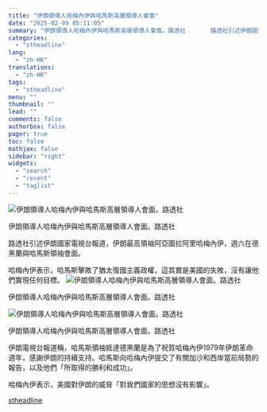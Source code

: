 ```yaml
---
title: "伊朗領導人哈梅內伊與哈馬斯高層領導人會面"
date: "2025-02-09 05:11:05"
summary: "伊朗領導人哈梅內伊與哈馬斯高層領導人會面。路透社       路透社引述伊朗國家電視台報道，..."
categories:
  - "stheadline"
lang:
  - "zh-HK"
translations:
  - "zh-HK"
tags:
  - "stheadline"
menu: ""
thumbnail: ""
lead: ""
comments: false
authorbox: false
pager: true
toc: false
mathjax: false
sidebar: "right"
widgets:
  - "search"
  - "recent"
  - "taglist"
---
```


![伊朗領導人哈梅內伊與哈馬斯高層領導人會面。路透社](https://image.stheadline.com/f/680p0/0x0/100/none/677120300c4a23e65c58f72d0c84f0e9/stheadline/inewsmedia/20250209/_2025020905054625399.jpg)

伊朗領導人哈梅內伊與哈馬斯高層領導人會面。路透社




路透社引述伊朗國家電視台報道，伊朗最高領袖阿亞圖拉阿里哈梅內伊，週六在德黑蘭與哈馬斯領袖會面。

哈梅內伊表示，哈馬斯擊敗了猶太復國主義政權，這其實是美國的失敗，沒有讓他們實現任何目標。
 ![伊朗領導人哈梅內伊與哈馬斯高層領導人會面。路透社](https://image.hkhl.hk/f/1024p0/0x0/100/none/186c2ca924b9436500e7034a118df355/2025-02/2025-02-08T103109Z_1620523939_RC2AQCA01EXX_RTRMADP_3_ISRAEL-PALESTINIANS-HAMAS-IRAN.JPG)


伊朗領導人哈梅內伊與哈馬斯高層領導人會面。路透社



 ![伊朗領導人哈梅內伊與哈馬斯高層領導人會面。路透社](https://image.hkhl.hk/f/1024p0/0x0/100/none/5e1ae7893805e2d5197f26cefdc55dbd/2025-02/2025-02-08T103333Z_1734584172_RC2AQCACAB3T_RTRMADP_3_ISRAEL-PALESTINIANS-HAMAS-IRAN.JPG)


伊朗領導人哈梅內伊與哈馬斯高層領導人會面。路透社




伊朗電視台報道稱，哈馬斯領袖抵達德黑蘭是為了祝賀哈梅內伊1979年伊朗革命週年，感謝伊朗的持續支持。哈馬斯向哈梅內伊提交了有關加沙和西岸當前局勢的報告，以及他們「所取得的勝利和成功」。

哈梅內伊表示，美國對伊朗的威脅「對我們國家的思想沒有影響」。

[stheadline](https://std.stheadline.com/realtime/article/2051653/即時-國際-伊朗領導人哈梅內伊與哈馬斯高層領導人會面)
